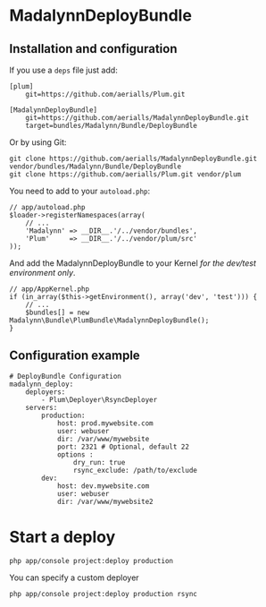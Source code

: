 # MadalynnDeployBundle

## Installation and configuration

If you use a `deps` file just add:

    [plum]
        git=https://github.com/aerialls/Plum.git

    [MadalynnDeployBundle]
        git=https://github.com/aerialls/MadalynnDeployBundle.git
        target=bundles/Madalynn/Bundle/DeployBundle

Or by using Git:

    git clone https://github.com/aerialls/MadalynnDeployBundle.git vendor/bundles/Madalynn/Bundle/DeployBundle
    git clone https://github.com/aerialls/Plum.git vendor/plum

You need to add to your `autoload.php`:

    // app/autoload.php
    $loader->registerNamespaces(array(
        // ...
        'Madalynn' => __DIR__.'/../vendor/bundles',
        'Plum'     => __DIR__.'/../vendor/plum/src'
    ));

And add the MadalynnDeployBundle to your Kernel *for the dev/test environment only*.

    // app/AppKernel.php
    if (in_array($this->getEnvironment(), array('dev', 'test'))) {
        // ...
        $bundles[] = new Madalynn\Bundle\PlumBundle\MadalynnDeployBundle();
    }

## Configuration example

    # DeployBundle Configuration
    madalynn_deploy:
        deployers:
            - Plum\Deployer\RsyncDeployer
        servers:
            production:
                host: prod.mywebsite.com
                user: webuser
                dir: /var/www/mywebsite
                port: 2321 # Optional, default 22
                options :
                    dry_run: true
                    rsync_exclude: /path/to/exclude
            dev:
                host: dev.mywebsite.com
                user: webuser
                dir: /var/www/mywebsite2

# Start a deploy

    php app/console project:deploy production

You can specify a custom deployer

    php app/console project:deploy production rsync
